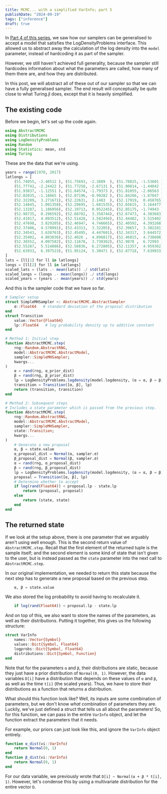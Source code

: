 ```yaml
---
title: MCMC... with a simplified VarInfo; part 5
publishDate: "2024-09-19"
tags: ["inference"]
draft: true
---
```


In [Part 4 of this series](/posts/2024-09-17-mcmc4), we saw how our samplers can be generalised to accept a model that satisfies the LogDensityProblems interface.
This allowed us to abstract away the calculation of the log density into the `model` parameter, instead of hardcoding it as part of the sampler.

However, we still haven't achieved full generality, because the sampler still hardcodes information about what the parameters are called, how many of them there are, and how they are distributed.

In this post, we will abstract all of these out of our sampler so that we can have a fully generalised sampler.
The end result will conceptually be quite close to what Turing.jl does, except that it is heavily simplified.

## The existing code

Before we begin, let's set up the code again.

```julia
using AbstractMCMC
using Distributions
using LogDensityProblems
using Random
using Statistics: mean, std
using Turing
```

These are the data that we're using.

```julia
years = range(1970, 2017)
latlongs = [
    (51.74055, -2.40512 ), (51.75693, -2.3889  ), (51.78825, -1.53601 ),
    (51.77742, -2.24422 ), (51.77258, -2.67131 ), (51.90814, -1.44842 ),
    (51.93837, -1.12551 ), (51.84574, -1.79373 ), (51.81055, -2.06563 ),
    (52.02035, -1.18665 ), (52.07196, -0.99282 ), (51.84266, -1.87047 ),
    (52.32209,  3.271671), (52.22631,  2.1483  ), (52.17919,  0.458765),
    (52.14845,  1.091358), (52.29695,  1.681535), (52.65615,  3.164477),
    (52.13287,  1.186956), (52.19713,  0.052245), (52.85175, -1.74943 ),
    (52.98735,  0.296592), (52.68782,  3.358744), (52.67473,  4.383683),
    (52.41917,  4.093512), (52.51428,  3.582494), (52.44482,  3.515402),
    (52.47698,  3.829205), (52.46947,  4.746665), (52.40592,  4.393268),
    (52.37406,  4.570991), (52.43313,  3.32205),  (52.39657,  3.302281),
    (52.34543,  3.638763), (52.45495,  4.447601), (52.34317,  3.644572),
    (52.35402,  4.803036), (52.4026 ,  4.896817), (52.46815,  4.738608),
    (52.36552,  4.097582), (52.11678,  3.730362), (52.9878 ,  6.72993 ),
    (52.55287,  5.514886), (52.58836,  6.272805), (52.11357,  4.959362),
    (52.63933,  6.397523), (51.95124,  5.30471 ), (52.87718,  7.639933)
]
lats = [ll[1] for ll in latlongs]
longs = [ll[2] for ll in latlongs]
scaled_lats = (lats .- mean(lats)) ./ std(lats)
scaled_longs = (longs .- mean(longs)) ./ std(longs)
scaled_years = (years .- mean(years)) ./ std(years)
```

And this is the sampler code that we have so far.

```julia
# Sampler setup
struct SimpleMHSampler <: AbstractMCMC.AbstractSampler
    σ::Float64   # standard deviation of the proposal distribution
end
struct Transition
    value::Vector{Float64}
    lp::Float64   # log probability density up to additive constant
end

# Method 1: Initial step
function AbstractMCMC.step(
    rng::Random.AbstractRNG,
    model::AbstractMCMC.AbstractModel,
    sampler::SimpleMHSampler;
    kwargs...
)
    α = rand(rng, α_prior_dist)
    β = rand(rng, β_prior_dist)
    lp = LogDensityProblems.logdensity(model.logdensity, (α = α, β = β))
    transition = Transition([α, β], lp)
    return (transition, transition)
end

# Method 2: Subsequent steps
# Includes a state parameter which is passed from the previous step.
function AbstractMCMC.step(
    rng::Random.AbstractRNG,
    model::AbstractMCMC.AbstractModel,
    sampler::SimpleMHSampler,
    state::Transition;
    kwargs...
)
    # Generate a new proposal
    α, β = state.value
    α_proposal_dist = Normal(α, sampler.σ)
    β_proposal_dist = Normal(β, sampler.σ)
    α = rand(rng, α_proposal_dist)
    β = rand(rng, β_proposal_dist)
    lp = LogDensityProblems.logdensity(model.logdensity, (α = α, β = β))
    proposal = Transition([α, β], lp)
    # Determine whether to accept
    if log(rand(Float64)) < proposal.lp - state.lp
        return (proposal, proposal)
    else
        return (state, state)
    end
end
```

## The returned state

If we look at the setup above, there is one parameter that we arguably aren't using well enough.
This is the second return value of `AbstractMCMC.step`.
Recall that the first element of the returned tuple is the sample itself; and the second element is some kind of state that isn't given to the user, but is instead passed as the `state` parameter into the next call to `AbstractMCMC.step`.

In our original implementation, we needed to return this state because the next step has to generate a new proposal based on the previous step.

```julia
    α, β = state.value
```

We also stored the log probability to avoid having to recalculate it.

```julia
    if log(rand(Float64)) < proposal.lp - state.lp
```

And on top of this, we also want to store the names of the parameters, as well as their distributions.
Putting it together, this gives us the following structure:

```julia
struct VarInfo
    names::Vector{Symbol}
    values::Dict{Symbol, Float64}
    logprobs::Dict{Symbol, Float64}
    distributions::Dict{Symbol, Function}
end
```

Note that for the parameters `α` and `β`, their distributions are static, because they just have a prior distribution of `Normal(0, 1)`.
However, the data variables `D[i]` have a distribution that depends on these values of `α` and `β`, as well as the time `t[i]` (the scaled years).
Thus, we have to store their distributions as a function that returns a distribution.

What should this function look like?
Well, its inputs are some combination of parameters, but we don't know _what_ combination of parameters they are.
Luckily, we've just defined a struct that tells us all about the parameters!
So, for this function, we can pass in the entire `VarInfo` object, and let the function extract the parameters that it needs.

For example, our priors can just look like this, and ignore the `VarInfo` object entirely.

```julia
function α_dist(vi::VarInfo)
    return Normal(0, 1)
end
function β_dist(vi::VarInfo)
    return Normal(0, 1)
end
```

For our data variable, we previously wrote that `D[i] ~ Normal(α + β * t[i], 1)`.
However, let's condense this by using a multivariate distribution for the entire vector `D`.
